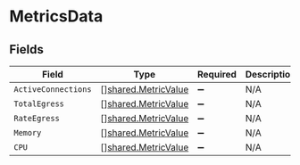 # MetricsData


## Fields

| Field                                                      | Type                                                       | Required                                                   | Description                                                |
| ---------------------------------------------------------- | ---------------------------------------------------------- | ---------------------------------------------------------- | ---------------------------------------------------------- |
| `ActiveConnections`                                        | [][shared.MetricValue](../../models/shared/metricvalue.md) | :heavy_minus_sign:                                         | N/A                                                        |
| `TotalEgress`                                              | [][shared.MetricValue](../../models/shared/metricvalue.md) | :heavy_minus_sign:                                         | N/A                                                        |
| `RateEgress`                                               | [][shared.MetricValue](../../models/shared/metricvalue.md) | :heavy_minus_sign:                                         | N/A                                                        |
| `Memory`                                                   | [][shared.MetricValue](../../models/shared/metricvalue.md) | :heavy_minus_sign:                                         | N/A                                                        |
| `CPU`                                                      | [][shared.MetricValue](../../models/shared/metricvalue.md) | :heavy_minus_sign:                                         | N/A                                                        |